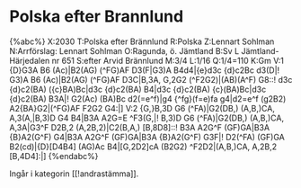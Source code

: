 # Polska efter Brannlund

{%abc%}
X:2030
T:Polska efter Brännlund
R:Polska
Z:Lennart Sohlman
N:Arrförslag: Lennart Sohlman
O:Ragunda, ö. Jämtland
B:Sv L Jämtland-Härjedalen nr 651
S:efter Arvid Brännlund 
M:3/4
L:1/16
Q:1/4=110
K:Gm
V:1
{D}G3A B6 (Ac)|B2(AG) (^FG)AF D3(F|G3)A B4d4|{e}d3c {d}c2Bc d3(D|!
G3)A B6 (Ac)|B2(AG) (^FG)AF D3C|B,3A, G,2G2 (^F2G2)|(AB)(A^F) G8::!
d3c {d}c2(BA) ({c}BA)Bc|d3c {d}c2(BA) B4|d3c {d}c2(BA) {c}(BA)Bc|d3c {d}c2(BA) B3A|!
G2(Ac) (BA)Bc d2(=e^f)|g4 {^fg}(f=e)fa g4|d2=e^f (g2B2) A2{BA}G2|(^FG)AF F2G2 G4:|]
V:2
{G,}B,3D G6 (^FA)|G2(DB,) (A,B,)CA, A,3(A,|B,3)D G4 B4|B3A A2G=E ^F3(G,|!
B,3)D G6 (^FA)|G2(DB,) (A,B,)CA, A,3A|G3^F D2B,2 (A,2B,2)|C2(B,A,) [B,8D8]::!
B3A A2G^F (GF)GA|B3A {B}A2(G^F) G4|B3A A2G^F (GF)GA|B3A {B}A2(G^F) G3F|!
D2(^FA) (GF)GA B2(cd)|{D}[D4B4] (AG)Ac B4|[G,2D2]cA (B2G2) ^F2D2|(A,B,)CA, A,2B,2 [B,4D4]:|]
{%endabc%}

Ingår i kategorin [[!andrastämma]].
